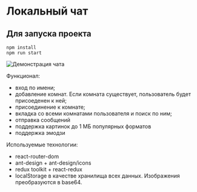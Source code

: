 # Локальный чат

## Для запуска проекта

```
npm install
npm run start
```

![Демонстрация чата](![image](https://github.com/evgeniy-strel/local-chat/assets/82458628/6d749507-d24d-498a-a4d7-9b7db9ab01eb))

Функционал:
- вход по имени;
- добавление комнат. Если комната существует, пользователь будет присоеденен к ней;
- присоединение к комнате;
- вкладка со всеми комнатами пользователя и поиск по ним;
- отправка сообщений
- поддержка картинок до 1 МБ популярных форматов
- поддержка эмодзи

Используемые технологии:
- react-router-dom
- ant-design + ant-design/icons
- redux toolkit + react-redux
- localStorage в качестве хранилища всех данных. Изображения преобразуются в base64.



